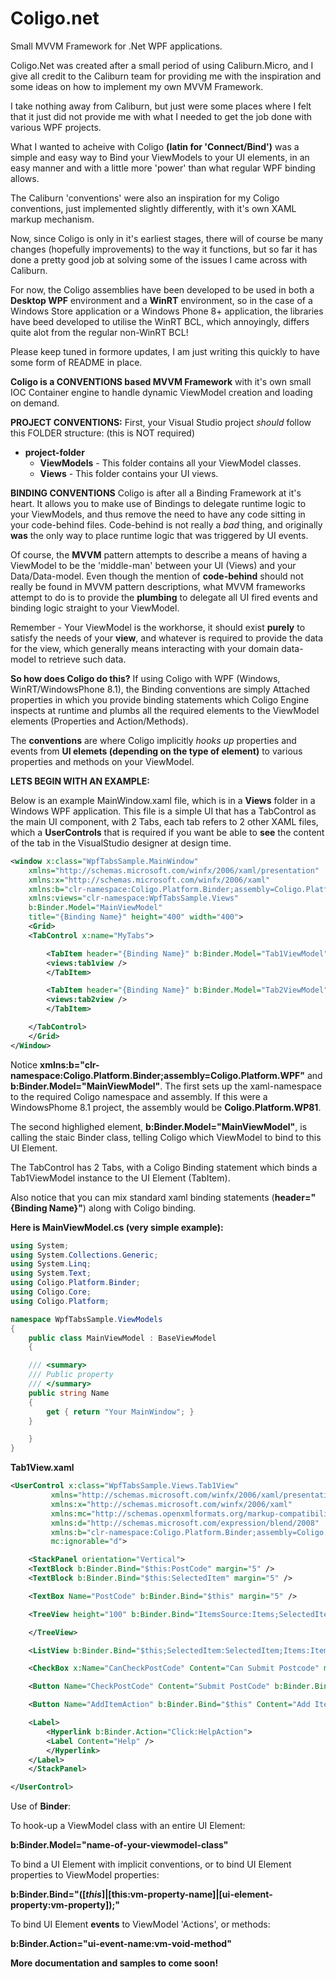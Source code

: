 # Coligo.net
Small MVVM Framework for .Net WPF applications.

Coligo.Net was created after a small period of using Caliburn.Micro, and I give all credit to the Caliburn team
for providing me with the inspiration and some ideas on how to implement my own MVVM Framework.

I take nothing away from Caliburn, but just were some places where I felt that it just did not provide me with
what I needed to get the job done with various WPF projects.

What I wanted to acheive with Coligo **(latin for 'Connect/Bind')** was a simple and easy way to Bind your ViewModels to
your UI elements, in an easy manner and with a little more 'power' than what regular WPF binding allows.

The Caliburn 'conventions' were also an inspiration for my Coligo conventions, just implemented slightly differently, with
it's own XAML markup mechanism.

Now, since Coligo is only in it's earliest stages, there will of course be many changes (hopefully improvements) to the way
it functions, but so far it has done a pretty good job at solving some of the issues I came across with Caliburn.

For now, the Coligo assemblies have been developed to be used in both a **Desktop WPF** environment and a **WinRT** environment, so
in the case of a Windows Store application or a Windows Phone 8+ application, the libraries have beed developed to utilise
the WinRT BCL, which annoyingly, differs quite alot from the regular non-WinRT BCL!

Please keep tuned in formore updates, I am just writing this quickly to have some form of README in place.

**Coligo is a CONVENTIONS based MVVM Framework** with it's own small IOC Container engine to handle dynamic ViewModel creation
and loading on demand.

**PROJECT CONVENTIONS:**
First, your Visual Studio project *should* follow this FOLDER structure: (this is NOT required)
- **project-folder**
    - **ViewModels**           - This folder contains all your ViewModel classes.
    - **Views**                - This folder contains your UI views.

**BINDING CONVENTIONS**
Coligo is after all a Binding Framework at it's heart. It allows you to make use of Bindings to delegate runtime logic to your ViewModels, and thus remove the need
to have any code sitting in your code-behind files. Code-behind is not really a *bad* thing, and originally **was** the only way to place runtime logic that was triggered
by UI events.

Of course, the **MVVM** pattern attempts to describe a means of having a ViewModel to be the 'middle-man' between your UI (Views) and your Data/Data-model. Even though the
mention of **code-behind** should not really be found in MVVM pattern descriptions, what MVVM frameworks attempt to do is to provide the **plumbing** to delegate all
UI fired events and binding logic straight to your ViewModel.

Remember - Your ViewModel is the workhorse, it should exist **purely** to satisfy the needs of your **view**, and whatever is required to provide the data for the view,
which generally means interacting with your domain data-model to retrieve such data.

**So how does Coligo do this?** If using Coligo with WPF (Windows, WinRT/WindowsPhone 8.1), the Binding conventions are simply Attached properties in which you provide
binding statements which Coligo Engine inspects at runtime and plumbs all the required elements to the ViewModel elements (Properties and Action/Methods).

The **conventions** are where Coligo implicitly <i>hooks up</i> properties and events from **UI elemets (depending on the type of element)** to various properties and methods
on your ViewModel.

**LETS BEGIN WITH AN EXAMPLE:**

Below is an example MainWindow.xaml file, which is in a **Views** folder in a Windows WPF application. This file is a simple UI that has a TabControl as the
main UI component, with 2 Tabs, each tab refers to 2 other XAML files, which a **UserControls** that is required if you want be able to **see** the content
of the tab in the VisualStudio designer at design time.

```xml
<window x:class="WpfTabsSample.MainWindow"
	xmlns="http://schemas.microsoft.com/winfx/2006/xaml/presentation"
	xmlns:x="http://schemas.microsoft.com/winfx/2006/xaml"
	xmlns:b="clr-namespace:Coligo.Platform.Binder;assembly=Coligo.Platform.WPF"
	xmlns:views="clr-namespace:WpfTabsSample.Views"
	b:Binder.Model="MainViewModel"
	title="{Binding Name}" height="400" width="400">
    <Grid>
	<TabControl x:name="MyTabs">

	    <TabItem header="{Binding Name}" b:Binder.Model="Tab1ViewModel">
		<views:tab1view />
	    </TabItem>

	    <TabItem header="{Binding Name}" b:Binder.Model="Tab2ViewModel">
		<views:tab2view />
	    </TabItem>

	</TabControl>
    </Grid>
</Window>
```

Notice **xmlns:b="clr-namespace:Coligo.Platform.Binder;assembly=Coligo.Platform.WPF"** and **b:Binder.Model="MainViewModel"**.
The first sets up the xaml-namespace to the required Coligo namespace and assembly. If this were a WindowsPhome 8.1 project, the assembly
would be **Coligo.Platform.WP81**.

The second highlighed element, **b:Binder.Model="MainViewModel"**, is calling the staic Binder class, telling Coligo which ViewModel to bind
to this UI Element.

The TabControl has 2 Tabs, with a Coligo Binding statement which binds a Tab1ViewModel instance to the UI Element (TabItem).

Also notice that you can mix standard xaml binding statements (**header="{Binding Name}"**) along with Coligo binding.

**Here is MainViewModel.cs (very simple example):**

```csharp
using System;
using System.Collections.Generic;
using System.Linq;
using System.Text;
using Coligo.Platform.Binder;
using Coligo.Core;
using Coligo.Platform;

namespace WpfTabsSample.ViewModels
{
    public class MainViewModel : BaseViewModel
    {

	/// <summary>
	/// Public property
	/// </summary>
	public string Name
	{
	    get { return "Your MainWindow"; }
	}

    }
}
```

**Tab1View.xaml**

```xml
<UserControl x:class="WpfTabsSample.Views.Tab1View"
	     xmlns="http://schemas.microsoft.com/winfx/2006/xaml/presentation"
	     xmlns:x="http://schemas.microsoft.com/winfx/2006/xaml"
	     xmlns:mc="http://schemas.openxmlformats.org/markup-compatibility/2006"
	     xmlns:d="http://schemas.microsoft.com/expression/blend/2008"
	     xmlns:b="clr-namespace:Coligo.Platform.Binder;assembly=Coligo.Platform.WPF"
	     mc:ignorable="d">

    <StackPanel orientation="Vertical">
	<TextBlock b:Binder.Bind="$this:PostCode" margin="5" />
	<TextBlock b:Binder.Bind="$this:SelectedItem" margin="5" />

	<TextBox Name="PostCode" b:Binder.Bind="$this" margin="5" />

	<TreeView height="100" b:Binder.Bind="ItemsSource:Items;SelectedItem:SelectedTreeItem" margin="5">

	</TreeView>

	<ListView b:Binder.Bind="$this;SelectedItem:SelectedItem;Items:Items" margin="5" />

	<CheckBox x:Name="CanCheckPostCode" Content="Can Submit Postcode" margin="5" />

	<Button Name="CheckPostCode" Content="Submit PostCode" b:Binder.Bind="$this" width="100" margin="5" />

	<Button Name="AddItemAction" b:Binder.Bind="$this" Content="Add Item" width="100" margin="5" />

	<Label>
	    <Hyperlink b:Binder.Action="Click:HelpAction">
		<Label Content="Help" />
	    </Hyperlink>
	</Label>
    </StackPanel>

</UserControl>
```

Use of **Binder**:

To hook-up a ViewModel class with an entire UI Element:

**b:Binder.Model="name-of-your-viewmodel-class"**

To bind a UI Element with implicit conventions, or to bind UI Element properties to ViewModel properties:

**b:Binder.Bind="([$this]|[$this:vm-property-name]|[ui-element-property:vm-property]);"**

To bind UI Element **events** to ViewModel 'Actions', or methods:

**b:Binder.Action="ui-event-name:vm-void-method"**


**More documentation and samples to come soon!**
